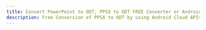 ---title: Convert PowerPoint to ODT, PPSX to ODT FREE Converter or Android SDKdescription: Free Conversion of PPSX to ODT by using Android Cloud APIs & SDKs. Also Create, Edit & Render Microsoft Word & OpenOffice documents in the Cloud.---